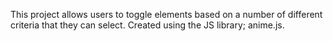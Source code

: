 This project allows users to toggle elements based on a number of different criteria that they can select. Created using the JS library; anime.js. 
